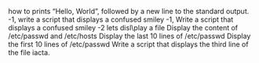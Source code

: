 how to prints “Hello, World”, followed by a new line to the standard output.
-1, write a script that displays a confused smiley
-1, Write a script that displays a confused smiley
-2 lets disl\play a file
Display the content of /etc/passwd and /etc/hosts
Display the last 10 lines of /etc/passwd
Display the first 10 lines of /etc/passwd
Write a script that displays the third line of the file iacta.
